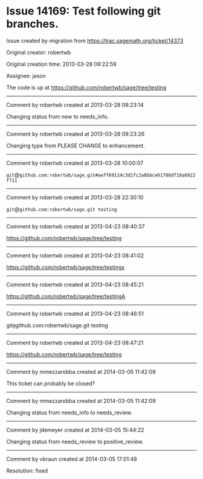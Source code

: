 # Issue 14169: Test following git branches.

Issue created by migration from https://trac.sagemath.org/ticket/14373

Original creator: robertwb

Original creation time: 2013-03-28 09:22:59

Assignee: jason

The code is up at https://github.com/robertwb/sage/tree/testing


---

Comment by robertwb created at 2013-03-28 09:23:14

Changing status from new to needs_info.


---

Comment by robertwb created at 2013-03-28 09:23:26

Changing type from PLEASE CHANGE to enhancement.


---

Comment by robertwb created at 2013-03-28 10:00:07

`git`@`github.com:robertwb/sage.git#aeff69114c3d1fc2a8bbce61788df18a6922f711`


---

Comment by robertwb created at 2013-03-28 22:30:10

`git`@`github.com:robertwb/sage.git testing`


---

Comment by robertwb created at 2013-04-23 08:40:37

https://github.com/robertwb/sage/tree/testing


---

Comment by robertwb created at 2013-04-23 08:41:02

https://github.com/robertwb/sage/tree/testingx


---

Comment by robertwb created at 2013-04-23 08:45:21

https://github.com/robertwb/sage/tree/testingA


---

Comment by robertwb created at 2013-04-23 08:46:51

git`@`github.com:robertwb/sage.git testing


---

Comment by robertwb created at 2013-04-23 08:47:21

https://github.com/robertwb/sage/tree/testing


---

Comment by mmezzarobba created at 2014-03-05 11:42:09

This ticket can probably be closed?


---

Comment by mmezzarobba created at 2014-03-05 11:42:09

Changing status from needs_info to needs_review.


---

Comment by jdemeyer created at 2014-03-05 15:44:22

Changing status from needs_review to positive_review.


---

Comment by vbraun created at 2014-03-05 17:01:48

Resolution: fixed
